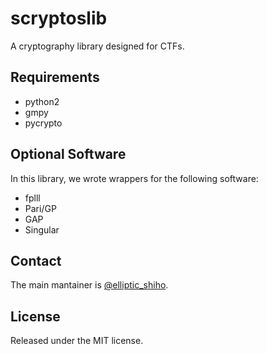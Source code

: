 scryptoslib
============

A cryptography library designed for CTFs.

## Requirements
* python2
* gmpy
* pycrypto

## Optional Software
In this library, we wrote wrappers for the following software:

* fplll
* Pari/GP
* GAP
* Singular

## Contact
The main mantainer is [@elliptic_shiho](https://twitter.com/elliptic_shiho).

## License
Released under the MIT license.
